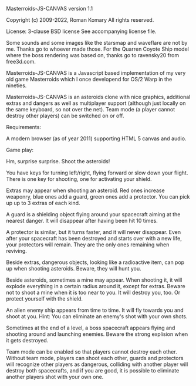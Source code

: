Masterroids-JS-CANVAS
version 1.1

Copyright (c) 2009-2022, Roman Komary
All rights reserved.

License:
3-clause BSD license
See accompanying license file.

Some sounds and some images like the starsmap and waveflare are not by me. Thanks go to whoever made those.
For the Quarren Coyote Ship model where the boss rendering was based on, thanks go to ravensky20 from free3d.com.



Masterroids-JS-CANVAS is a Javascript based implementation of my very old
game Masterroids which I once developend for OS/2 Warp in the nineties.

Masterroids-JS-CANVAS is an asteroids clone with nice graphics, additional
extras and dangers as well as multiplayer support (although just locally on the same keyboard, so not over the net).
Team mode (a player cannot destroy other players) can be switched on or off.



Requirements:

A modern browser (as of year 2011) supporting HTML 5 canvas and audio.



Game play:

Hm, surprise surprise. Shoot the asteroids!

You have keys for turning left/right, flying forward or slow down your flight.
There is one key for shooting, one for activating your shield.

Extras may appear when shooting an asteroid.
Red ones increase weaponry, blue ones add a guard, green ones add a protector.
You can pick up up to 3 extras of each kind.

A guard is a shielding object flying around your spacecraft aiming at the nearest danger.
It will disappear after having been hit 10 times.

A protector is similar, but it turns faster, and it will never disappear.
Even after your spacecraft has been destroyed and starts over with a new life, your protectors will remain.
They are the only ones remaining when reviving.

Beside extras, dangerous objects, looking like a radioactive item, can pop up when shooting asteroids.
Beware, they will hunt you.

Beside asteroids, sometimes a mine may appear.
When shooting it, it will explode everything in a certain radius around it, except for extras.
Beware not to shoot a mine when it is too near to you. It will destroy you, too. Or protect yourself with the shield.

An alien enemy ship appears from time to time. It will fly towards you and shoot at you.
Hint: You can eliminate an enemy's shot with your own shots.

Sometimes at the end of a level, a boss spacecraft appears flying and shooting around and launching enemies.
Beware the strong explision when it gets destroyed.


Team mode can be enabled so that players cannot destroy each other.
Without team mode, players can shoot each other, guards and protectors will recognize other players as dangerous,
colliding with another player will destroy both spacecrafts, and if you are good, it is possible to eliminate
another players shot with your own one.
